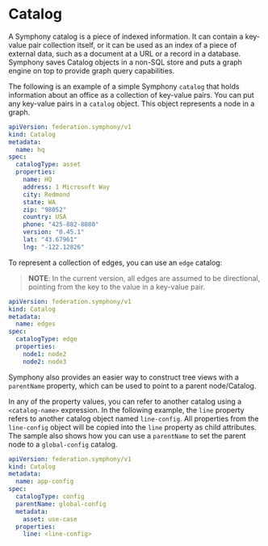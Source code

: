 # Catalog

A Symphony catalog is a piece of indexed information. It can contain a key-value pair collection itself, or it can be used as an index of a piece of external data, such as a document at a URL or a record in a database. Symphony saves Catalog objects in a non-SQL store and puts a graph engine on top to provide graph query capabilities.

The following is an example of a simple Symphony `catalog` that holds information about an office as a collection of key-value pairs. You can put any key-value pairs in a `catalog` object. This object represents a node in a graph.

```yaml
apiVersion: federation.symphony/v1
kind: Catalog
metadata:
  name: hq
spec:  
  catalogType: asset
  properties:
    name: HQ
    address: 1 Microsoft Way
    city: Redmond
    state: WA
    zip: "98052"
    country: USA
    phone: "425-882-8080"
    version: "0.45.1"
    lat: "43.67961"
    lng: "-122.12826"
```

To represent a collection of edges, you can use an `edge` catalog:

> **NOTE**: In the current version, all edges are assumed to be directional, pointing from the key to the value in a key-value pair.

```yaml
apiVersion: federation.symphony/v1
kind: Catalog
metadata:
  name: edges
spec:  
  catalogType: edge
  properties:
    node1: node2
    node2: node3
```

Symphony also provides an easier way to construct tree views with a `parentName` property, which can be used to point to a parent node/Catalog.

In any of the property values, you can refer to another catalog using a `<catalog-name>` expression. In the following example, the `line` property refers to another catalog object named `line-config`. All properties from the `line-config` object will be copied into the `line` property as child attributes. The sample also shows how you can use a `parentName` to set the parent node to a `global-config` catalog.

```yaml
apiVersion: federation.symphony/v1
kind: Catalog
metadata:
  name: app-config
spec:  
  catalogType: config
  parentName: global-config
  metadata:
    asset: use-case
  properties:
    line: <line-config>    
```
